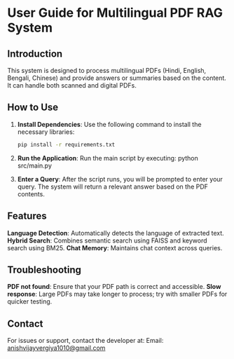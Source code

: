 # User Guide for Multilingual PDF RAG System

## Introduction
This system is designed to process multilingual PDFs (Hindi, English, Bengali, Chinese) and provide answers or summaries based on the content. It can handle both scanned and digital PDFs.

## How to Use
1. **Install Dependencies**: 
   Use the following command to install the necessary libraries:
   ```bash
   pip install -r requirements.txt

2. **Run the Application**: Run the main script by executing:
    python src/main.py

3. **Enter a Query**: After the script runs, you will be prompted to enter your query. The system will return a relevant answer based on the PDF contents.

## Features
**Language Detection**: Automatically detects the language of extracted text.
**Hybrid Search**: Combines semantic search using FAISS and keyword search using BM25.
**Chat Memory**: Maintains chat context across queries.

## Troubleshooting
**PDF not found**: Ensure that your PDF path is correct and accessible.
**Slow response**: Large PDFs may take longer to process; try with smaller PDFs for quicker testing.

## Contact
For issues or support, contact the developer at:
Email: anishvijayvergiya1010@gmail.com
